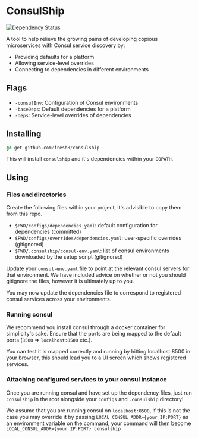 # ConsulShip

[![Dependency Status](https://dependencyci.com/github/fresh8/consulship/badge)](https://dependencyci.com/github/fresh8/consulship)

A tool to help relieve the growing pains of developing copious microservices
with Consul service discovery by:

* Providing defaults for a platform
* Allowing service-level overrides
* Connecting to dependencies in different environments

## Flags

* `-consulEnv`: Configuration of Consul environments
* `-baseDeps`: Default dependencies for a platform
* `-deps`: Service-level overrides of dependencies

## Installing

```go
go get github.com/fresh8/consulship
```

This will install `consulship` and it's dependencies within your `GOPATH`.

## Using

### Files and directories

Create the following files within your project, it's advisible to copy them from this repo.

* `$PWD/configs/dependencies.yaml`: default configuration for dependencies (committed)
* `$PWD/configs/overrides/dependencies.yaml`: user-specific overrides (gitignored)
* `$PWD/.consulship/consul-env.yaml`: list of consul environments downloaded by the setup script (gitignored)

Update your `consul-env.yaml` file to point at the relevant consul servers for that environment. We have included advice on whether or not
you should gitignore the files, however it is ultimately up to you.

You may now update the dependencies file to correspond to registered consul services across your environments.

### Running consul

We recommend you install consul through a docker container for simplicity's sake. Ensure that the ports are
being mapped to the default ports (`8500` => `localhost:8500` etc.).

You can test it is mapped correctly and running by hitting localhost:8500 in your browser, this should lead you
to a UI screen which shows registered services.

### Attaching configured services to your consul instance

Once you are running consul and have set up the dependency files, just run `consulship` in the root alongside your `configs` and `.consulship` directory!

We assume that you are running consul on `localhost:8500`, if this is not the case you may override it by passing `LOCAL_CONSUL_ADDR={your IP:PORT}` as an environment
variable on the command, your command will then become `LOCAL_CONSUL_ADDR={your IP:PORT} consulship`
